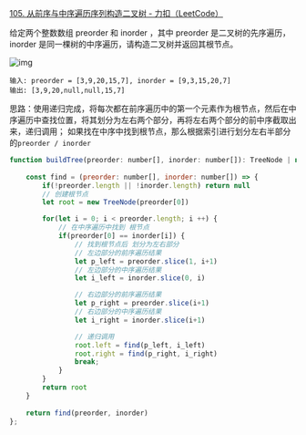 [105. 从前序与中序遍历序列构造二叉树 - 力扣（LeetCode）](https://leetcode.cn/problems/construct-binary-tree-from-preorder-and-inorder-traversal/)

给定两个整数数组 preorder 和 inorder ，其中 preorder 是二叉树的先序遍历， inorder 是同一棵树的中序遍历，请构造二叉树并返回其根节点。

![img](https://assets.leetcode.com/uploads/2021/02/19/tree.jpg)

```
输入: preorder = [3,9,20,15,7], inorder = [9,3,15,20,7]
输出: [3,9,20,null,null,15,7]
```

思路：使用递归完成，将每次都在前序遍历中的第一个元素作为根节点，然后在中序遍历中查找位置，将其划分为左右两个部分，再将左右两个部分的前中序截取出来，递归调用；
如果找在中序中找到根节点，那么根据索引进行划分左右半部分的`preorder / inorder`

```js
function buildTree(preorder: number[], inorder: number[]): TreeNode | null {
    
    const find = (preorder: number[], inorder: number[]) => {
        if(!preorder.length || !inorder.length) return null
        // 创建根节点
        let root = new TreeNode(preorder[0])

        for(let i = 0; i < preorder.length; i ++) {
            // 在中序遍历中找到 根节点
            if(preorder[0] == inorder[i]) {
                // 找到根节点后 划分为左右部分
                // 左边部分的前序遍历结果
                let p_left = preorder.slice(1, i+1)
                // 左边部分的中序遍历结果
                let i_left = inorder.slice(0, i)

                // 右边部分的前序遍历结果
                let p_right = preorder.slice(i+1)
                // 右边部分的中序遍历结果
                let i_right = inorder.slice(i+1)

                // 递归调用
                root.left = find(p_left, i_left)
                root.right = find(p_right, i_right)
                break;
            }
        }
        return root
    }
    
    return find(preorder, inorder)
};
```

